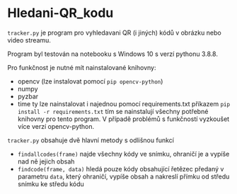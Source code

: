 # Hledani-QR_kodu
`tracker.py` je program pro vyhledavani QR (i jiných) kódů v obrázku nebo video streamu.

Program byl testován na notebooku s Windows 10 s verzí pythonu 3.8.8.

Pro funkčnost je nutné mít nainstalované knihovny:
* opencv (lze instalovat pomocí `pip opencv-python`)
* numpy
* pyzbar
* time
ty lze nainstalovat i najednou pomocí requirements.txt příkazem `pip install -r requirements.txt` tím se nainstalují všechny potřebné knihovny pro tento program. V případě problémů s funkčností vyzkoušet více verzí opencv-python.

`tracker.py` obsahuje dvě hlavní metody s odlišnou funkcí
* `findallcodes(frame)` najde všechny kódy ve snímku, ohraničí je a vypíše nad ně jejich obsah
* `findcode(frame, data)` hledá pouze kódy obsahující řetězec předaný v parametru `data`, který ohraničí, vypíše obsah a nakreslí přímku od středu snímku ke středu kódu
